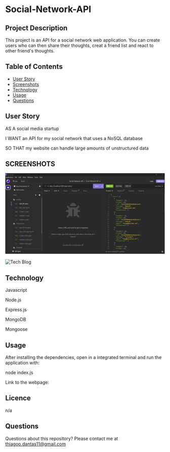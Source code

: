 # Social-Network-API

## Project Description

This project is an API for a social network web application. You can create users who can then share their thoughts, creat a friend list and react to other friend's thoughts.

## Table of Contents

- [User Story](#user-story)
- [Screenshots](#screenshots)
- [Technology](#technology)
- [Usage](#usage)
- [Questions](#questions)

## User Story

AS A social media startup

I WANT an API for my social network that uses a NoSQL database

SO THAT my website can handle large amounts of unstructured data

## SCREENSHOTS

![Tech Blog](https://github.com/Dantas11/Social-Network-API/blob/main/public/images/social-network.png)

![Tech Blog]()

## Technology

Javascript

Node.js

Express.js

MongoDB

Mongoose

## Usage

After installing the dependencies, open in a integrated terminal and run the application with:

node index.js

Link to the webpage: 

## Licence

n/a

## Questions

Questions about this repository? Please contact me at thiagoo.dantas11@gmail.com
